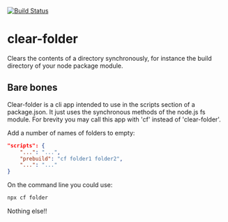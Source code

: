 [![Build Status](https://travis-ci.com/ovanderzee/clear-folder.svg?branch=master)](https://travis-ci.com/ovanderzee/clear-folder)

# clear-folder
Clears the contents of a directory synchronously,
for instance the build directory of your node package module.

## Bare bones
Clear-folder is a cli app intended to use in the scripts section of a package.json.
It just uses the synchronous methods of the node.js fs module.
For brevity you may call this app with 'cf' instead of 'clear-folder'.

Add a number of names of folders to empty:

```json
"scripts": {
    "...": "...",
    "prebuild": "cf folder1 folder2",
    "...": "..."
}
```

On the command line you could use:

```sh
npx cf folder
```

Nothing else!!
